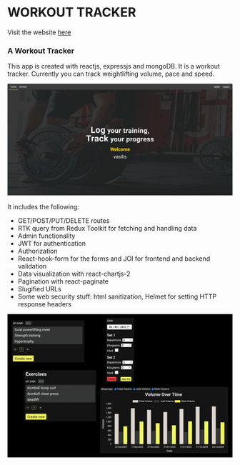 # WORKOUT TRACKER

Visit the website [here](https://www.workouttrackr.com/)

### A Workout Tracker

This app is created with reactjs, expressjs and mongoDB. It is a workout tracker. Currently you can track weightlifting volume, pace and speed.

![first section](assets/firstsection.png)

It includes the following:

- GET/POST/PUT/DELETE routes
- RTK query from Redux Toolkit for fetching and handling data
- Admin functionality
- JWT for authentication
- Authorization
- React-hook-form for the forms and JOI for frontend and backend validation
- Data visualization with react-chartjs-2
- Pagination with react-paginate
- Slugified URLs
- Some web security stuff: html sanitization, Helmet for setting HTTP response headers

![artboard](assets/Artboard1.png)
